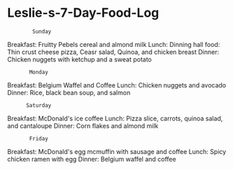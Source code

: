 # Leslie-s-7-Day-Food-Log
            Sunday
Breakfast: Fruitty Pebels cereal and almond milk 
Lunch: Dinning hall food: Thin crust cheese pizza, Ceasr salad, Quinoa, and chicken breast 
Dinner: Chicken nuggets with ketchup and a sweat potato

           Monday
Breakfast: Belgium Waffel and Coffee
Lunch: Chicken nuggets and avocado
Dinner: Rice, black bean soup, and salmon

          Saturday
Breakfast: McDonald's ice coffee
Lunch: Pizza slice, carrots, quinoa salad, and cantaloupe
Dinner: Corn flakes and almond milk

           Friday
Breakfast: McDonald's egg mcmuffin with sausage and coffee 
Lunch: Spicy chicken ramen with egg
Dinner: Belgium waffel and coffee

